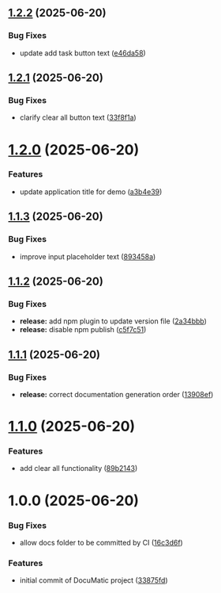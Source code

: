 ## [1.2.2](https://github.com/hiremathpushpa/docuMatic/compare/v1.2.1...v1.2.2) (2025-06-20)


### Bug Fixes

* update add task button text ([e46da58](https://github.com/hiremathpushpa/docuMatic/commit/e46da58c7f235933a5ed7409217fc063e48b5a5c))

## [1.2.1](https://github.com/hiremathpushpa/docuMatic/compare/v1.2.0...v1.2.1) (2025-06-20)


### Bug Fixes

* clarify clear all button text ([33f8f1a](https://github.com/hiremathpushpa/docuMatic/commit/33f8f1a279fc96ade512023d472a7a75f6579e0a))

# [1.2.0](https://github.com/hiremathpushpa/docuMatic/compare/v1.1.3...v1.2.0) (2025-06-20)


### Features

* update application title for demo ([a3b4e39](https://github.com/hiremathpushpa/docuMatic/commit/a3b4e39c693f44cc8581ddd9b0d6a16cfba34935))

## [1.1.3](https://github.com/hiremathpushpa/docuMatic/compare/v1.1.2...v1.1.3) (2025-06-20)


### Bug Fixes

* improve input placeholder text ([893458a](https://github.com/hiremathpushpa/docuMatic/commit/893458a2a34bc7ec4695d68b801314cd1c8f5278))

## [1.1.2](https://github.com/hiremathpushpa/docuMatic/compare/v1.1.1...v1.1.2) (2025-06-20)


### Bug Fixes

* **release:** add npm plugin to update version file ([2a34bbb](https://github.com/hiremathpushpa/docuMatic/commit/2a34bbb1235f90cb45c4a4ea8787c763627f5601))
* **release:** disable npm publish ([c5f7c51](https://github.com/hiremathpushpa/docuMatic/commit/c5f7c51bde31f16d8925567957d0931bf52989a4))

## [1.1.1](https://github.com/hiremathpushpa/docuMatic/compare/v1.1.0...v1.1.1) (2025-06-20)


### Bug Fixes

* **release:** correct documentation generation order ([13908ef](https://github.com/hiremathpushpa/docuMatic/commit/13908efad17037409bf54d837448e222e4a3a64f))

# [1.1.0](https://github.com/hiremathpushpa/docuMatic/compare/v1.0.0...v1.1.0) (2025-06-20)


### Features

* add clear all functionality ([89b2143](https://github.com/hiremathpushpa/docuMatic/commit/89b2143185616e696fd0c69c81794cc655e9c17c))

# 1.0.0 (2025-06-20)


### Bug Fixes

* allow docs folder to be committed by CI ([16c3d6f](https://github.com/hiremathpushpa/docuMatic/commit/16c3d6f4a5b528e9028c11daf9235563e6af5595))


### Features

* initial commit of DocuMatic project ([33875fd](https://github.com/hiremathpushpa/docuMatic/commit/33875fd5eae4e67a2da2d86d8b15c346406951a1))
